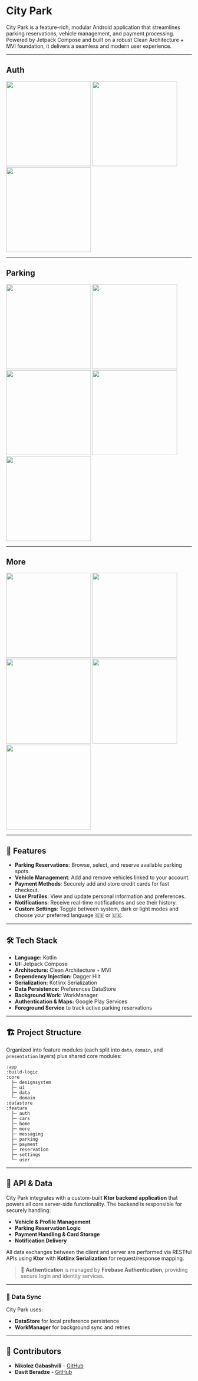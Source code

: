 # City Park

City Park is a feature-rich, modular Android application that streamlines parking reservations, vehicle management, and payment processing. Powered by Jetpack Compose and built on a robust Clean Architecture + MVI foundation, it delivers a seamless and modern user experience.

---
## Auth

<img src="https://github.com/user-attachments/assets/57515e4a-4e39-49cd-90f2-641b3f23060f" width="230px"/>
<img src="https://github.com/user-attachments/assets/49d1ba34-6467-4342-80c5-4df48c0e563b" width="230px"/>
<img src="https://github.com/user-attachments/assets/d50db821-ad5b-4b8a-8e50-74d71a94f06e" width="230px"/>

---
## Parking

<img src="https://github.com/user-attachments/assets/7f22f41d-f645-40b8-8937-0b7646c53315" width="230px"/>
<img src="https://github.com/user-attachments/assets/c8242980-3699-4704-a778-faf19d469795" width="230px"/>
<img src="https://github.com/user-attachments/assets/fd6e2cfa-b232-46ab-899c-b4b082e92445" width="230px"/>
<img src="https://github.com/user-attachments/assets/1d299ef7-1461-4fb0-9252-886a35e9fe00" width="230px"/>
<img src="https://github.com/user-attachments/assets/0760eb51-7d42-448a-9da9-87e136d25258" width="230px"/>

---

## More
<img src="https://github.com/user-attachments/assets/a496c0e3-b877-492d-b29f-1c1f46bf48fe" width="230px"/>
<img src="https://github.com/user-attachments/assets/e15fceb4-386b-4b59-bb0a-84dc3b7ec14a" width="230px"/>
<img src="https://github.com/user-attachments/assets/6ba21a44-63a3-49f0-922d-d2ef72326c75" width="230px"/>
<img src="https://github.com/user-attachments/assets/5d155df5-20e8-4d11-b987-199d9255752e" width="230px"/>
<img src="https://github.com/user-attachments/assets/7018c81c-dd35-4526-a54c-062a349b8455" width="230px"/>


---

## 🚀 Features

- **Parking Reservations**: Browse, select, and reserve available parking spots.
- **Vehicle Management**: Add and remove vehicles linked to your account.
- **Payment Methods**: Securely add and store credit cards for fast checkout.
- **User Profiles**: View and update personal information and preferences.
- **Notifications**: Receive real-time notifications and see their history.
- **Custom Settings**: Toggle between system, dark or light modes and choose your preferred language 🇬🇪 or 🇺🇸.

---

## 🛠️ Tech Stack

- **Language:** Kotlin
- **UI:** Jetpack Compose
- **Architecture:** Clean Architecture + MVI
- **Dependency Injection:** Dagger Hilt
- **Serialization:** Kotlinx Serialization
- **Data Persistence:** Preferences DataStore
- **Background Work:** WorkManager
- **Authentication & Maps:** Google Play Services
- **Foreground Service** to track active parking reservations

---

## 🏗️ Project Structure

Organized into feature modules (each split into `data`, `domain`, and `presentation` layers) plus shared core modules:

```text
:app
:build-logic
:core
  ├─ designsystem
  ├─ ui
  ├─ data
  └─ domain
:datastore
:feature
  ├─ auth
  ├─ cars
  ├─ home
  ├─ more
  ├─ messaging
  ├─ parking
  ├─ payment
  ├─ reservation
  ├─ settings
  └─ user
```

---

## 📄 API & Data

City Park integrates with a custom-built **Ktor backend application** that powers all core server-side functionality. The backend is responsible for securely handling:

- **Vehicle & Profile Management**
- **Parking Reservation Logic**
- **Payment Handling & Card Storage**
- **Notification Delivery**

All data exchanges between the client and server are performed via RESTful APIs using **Ktor** with **Kotlinx Serialization** for request/response mapping.

> 🔐 **Authentication** is managed by **Firebase Authentication**, providing secure login and identity services.

---

### 🔄 Data Sync

City Park uses:
- **DataStore** for local preference persistence  
- **WorkManager** for background sync and retries

---

## 👥 Contributors

- **Nikoloz Gabashvili** - [GitHub](https://github.com/nikolozgabashvili)
- **Davit Beradze** - [GitHub](https://github.com/davidbera1)

